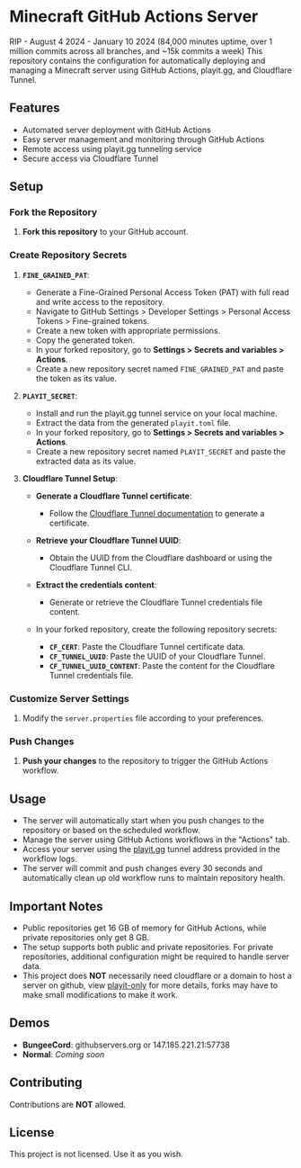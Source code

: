 # Minecraft GitHub Actions Server
RIP - August 4 2024 - January 10 2024 (84,000 minutes uptime, over 1 million commits across all branches, and ~15k commits a week)
This repository contains the configuration for automatically deploying and managing a Minecraft server using GitHub Actions, playit.gg, and Cloudflare Tunnel.

## Features

- Automated server deployment with GitHub Actions
- Easy server management and monitoring through GitHub Actions
- Remote access using playit.gg tunneling service
- Secure access via Cloudflare Tunnel

## Setup

### Fork the Repository

1. **Fork this repository** to your GitHub account.

### Create Repository Secrets

1. **`FINE_GRAINED_PAT`**:
   - Generate a Fine-Grained Personal Access Token (PAT) with full read and write access to the repository.
   - Navigate to GitHub Settings > Developer Settings > Personal Access Tokens > Fine-grained tokens.
   - Create a new token with appropriate permissions.
   - Copy the generated token.
   - In your forked repository, go to **Settings > Secrets and variables > Actions**.
   - Create a new repository secret named `FINE_GRAINED_PAT` and paste the token as its value.

2. **`PLAYIT_SECRET`**:
   - Install and run the playit.gg tunnel service on your local machine.
   - Extract the data from the generated `playit.toml` file.
   - In your forked repository, go to **Settings > Secrets and variables > Actions**.
   - Create a new repository secret named `PLAYIT_SECRET` and paste the extracted data as its value.

3. **Cloudflare Tunnel Setup**:
   - **Generate a Cloudflare Tunnel certificate**:
     - Follow the [Cloudflare Tunnel documentation](https://developers.cloudflare.com/cloudflare-one/connections/connect-apps/) to generate a certificate.
   - **Retrieve your Cloudflare Tunnel UUID**:
     - Obtain the UUID from the Cloudflare dashboard or using the Cloudflare Tunnel CLI.
   - **Extract the credentials content**:
     - Generate or retrieve the Cloudflare Tunnel credentials file content.

   - In your forked repository, create the following repository secrets:
     - **`CF_CERT`**: Paste the Cloudflare Tunnel certificate data.
     - **`CF_TUNNEL_UUID`**: Paste the UUID of your Cloudflare Tunnel.
     - **`CF_TUNNEL_UUID_CONTENT`**: Paste the content for the Cloudflare Tunnel credentials file.

### Customize Server Settings

1. Modify the `server.properties` file according to your preferences.

### Push Changes

1. **Push your changes** to the repository to trigger the GitHub Actions workflow.

## Usage

- The server will automatically start when you push changes to the repository or based on the scheduled workflow.
- Manage the server using GitHub Actions workflows in the "Actions" tab.
- Access your server using the [playit.gg](https://playit.gg) tunnel address provided in the workflow logs.
- The server will commit and push changes every 30 seconds and automatically clean up old workflow runs to maintain repository health.

## Important Notes

- Public repositories get 16 GB of memory for GitHub Actions, while private repositories only get 8 GB.
- The setup supports both public and private repositories. For private repositories, additional configuration might be required to handle server data.
- This project does **NOT** necessarily need cloudflare or a domain to host a server on github, view [playit-only](https://github.com/Briiqn/Actions-Server/tree/playit-only) for more details, forks may have to make small modifications to make it work.
## Demos

- **BungeeCord**: githubservers.org  or 147.185.221.21:57738
- **Normal**: *Coming soon*

## Contributing

Contributions are **NOT** allowed.

## License

This project is not licensed. Use it as you wish.
